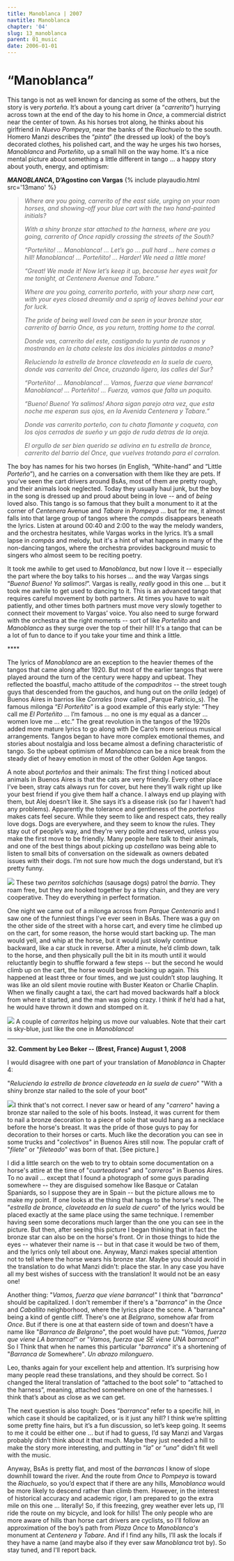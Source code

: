 ```yaml
---
title: Manoblanca | 2007
navtitle: Manoblanca
chapter: '04'
slug: 13_manoblanca
parent: 01_music
date: 2006-01-01
---
```


# “Manoblanca”

This tango is not as well known for dancing as some of the others, but the story is very _porteña_.
It’s about a young cart driver (a “_carrerito_”) hurrying across town at the end of the day to his home in _Once_, a commercial district near the center of town.
As his horses trot along, he thinks about his girlfriend in _Nuevo Pompeya_, near the banks of the _Riachuelo_ to the south.
Homero Manzi describes the “_pinta_” (the dressed up look) of the boy’s decorated clothes, his polished cart, and the way he urges his two horses, _Manoblanca_ and _Porteñito_, up a small hill on the way home.
It's a nice mental picture about something a little different in tango ... a happy story about youth, energy, and optimism:

**_MANOBLANCA_, D’Agostino con Vargas**
{% include playaudio.html
src='13mano' %}

> _Where are you going, carrerito of the east side,
> urging on your roan horses,
> and showing-off your blue cart
> with the two hand-painted initials?_
>
> _With a shiny bronze star
> attached to the harness,
> where are you going, carrerito of Once
> rapidly crossing the streets of the South?_
>
> _“Porteñito! ... Manoblanca! ...
> Let’s go ... pull hard ... here comes a hill!
> Manoblanca! ... Porteñito! ...
> Harder! We need a little more!_
>
> _“Great! We made it!
> Now let’s keep it up,
> because her eyes wait for me tonight,
> at Centenera Avenue and Tabare.”_
>
> _Where are you going, carrerito porteño,
> with your sharp new cart,
> with your eyes closed dreamily
> and a sprig of leaves behind your ear for luck._
>
> _The pride of being well loved
> can be seen in your bronze star,
> carrerito of barrio Once,
> as you return, trotting home to the corral._
>
> _Donde vas, carrerito del este,
> castigando tu yunta de ruanos
> y mostrando en la chata celeste
> las dos iniciales pintadas a mano?_
>
> _Reluciendo la estrella de bronce
> claveteada en la suela de cuero,
> donde vas carrerito del Once,
> cruzando ligero, las calles del Sur?_
>
> _“Porteñito! ... Manoblanca! ...
> Vamos, fuerza que viene barranca!
> Manoblanca! ... Porteñito! ...
> Fuerza, vamos que falta un poquito._
>
> _“Bueno! Bueno! Ya salimos!
> Ahora sigan parejo otra vez,
> que esta noche me esperan sus ojos,
> en la Avenida Centenera y Tabare.”_
>
> _Donde vas carrerito porteño,
> con tu chata flamante y coqueta,
> con los ojos cerrados de sueño
> y un gajo de ruda detras de la oreja._
>
> _El orgullo de ser bien querido
> se adivina en tu estrella de bronce,
> carrerito del barrio del Once,
> que vuelves trotando para el corralon._

The boy has names for his two horses (in English, “White-hand” and “Little _Porteño_”), and he carries on a conversation with them like they are pets. If you’ve seen the cart drivers around BsAs, most of them are pretty rough, and their animals look neglected. Today they usually haul junk, but the boy in the song is dressed up and proud about being in love -- and of _being_ loved also. This tango is so famous that they built a monument to it at the corner of _Centenera_ Avenue and _Tabare_ in _Pompeya_ ... but for me, it almost falls into that large group of tangos where the _compás_ disappears beneath the lyrics. Listen at around 00:40 and 2:00 to the way the melody wanders, and the orchestra hesitates, while Vargas works in the lyrics. It’s a small lapse in _compás_ and melody, but it's a hint of what happens in many of the non-dancing tangos, where the orchestra provides background music to singers who almost seem to be reciting poetry.

It took me awhile to get used to _Manoblanca_, but now I love it -- especially the part where the boy talks to his horses ... and the way Vargas sings “_Bueno! Bueno! Ya salimos!_”. Vargas is really, _really_ good in this one ... but it took me awhile to get used to dancing to it. This is an advanced tango that requires careful movement by both partners. At times you have to wait patiently, and other times both partners must move very slowly together to connect their movement to Vargas’ voice. You also need to surge forward with the orchestra at the right moments -- sort of like _Porteñito_ and _Manoblanca_ as they surge over the top of their hill! It's a tango that can be a lot of fun to dance to if you take your time and think a little.

\*\*\*\*

The lyrics of _Manoblanca_ are an exception to the heavier themes of the tangos that came along after 1920. But most of the earlier tangos that were played around the turn of the century were happy and upbeat. They reflected the boastful, macho attitude of the _compadritos_ -- the street tough guys that descended from the gauchos, and hung out on the _orilla_ (edge) of Buenos Aires in barrios like _Corrales_ (now called _Parque Patricio_s). The famous milonga “_El Porteñito_” is a good example of this early style: “They call me _El Porteñito_ ... I’m famous ... no one is my equal as a dancer ... women love me ... etc.” The great revolution in the tangos of the 1920s added more mature lyrics to go along with De Caro’s more serious musical arrangements. Tangos began to have more complex emotional themes, and stories about nostalgia and loss became almost a defining characteristic of tango. So the upbeat optimism of _Manoblanca_ can be a nice break from the steady diet of heavy emotion in most of the other Golden Age tangos.

A note about _porteños_ and their animals: The first thing I noticed about animals in Buenos Aires is that the cats are very friendly. Every other place I’ve been, stray cats always run for cover, but here they’ll walk right up like your best friend if you give them half a chance. I always end up playing with them, but Alej doesn’t like it. She says it’s a disease risk (so far I haven’t had any problems). Apparently the tolerance and gentleness of the _porteños_ makes cats feel secure. While they seem to like and respect cats, they really love dogs. Dogs are everywhere, and they seem to know the rules. They stay out of people’s way, and they're very polite and reserved, unless you make the first move to be friendly. Many people here talk to their animals, and one of the best things about picking up _castellano_ was being able to listen to small bits of conversation on the sidewalk as owners debated issues with their dogs. I’m not sure how much the dogs understand, but it’s pretty funny.


![](/4_pics/13mano/image002.jpg)
These two _perritos salchichas_ (sausage dogs) patrol the _barrio_. They roam free, but they are
hooked together by a tiny chain, and they are very cooperative. They do everything in perfect formation.


One night we came out of a milonga across from _Parque Centenario_ and I saw one of the funniest things I’ve ever seen in BsAs. There was a guy on the other side of the street with a horse cart, and every time he climbed up on the cart, for some reason, the horse would start backing up. The man would yell, and whip at the horse, but it would just slowly continue backward, like a car stuck in reverse. After a minute, he’d climb down, talk to the horse, and then physically pull the bit in its mouth until it would reluctantly begin to shuffle forward a few steps -- but the second he would climb up on the cart, the horse would begin backing up again. This happened at least three or four times, and we just couldn’t stop laughing. It was like an old silent movie routine with Buster Keaton or Charlie Chaplin. When we finally caught a taxi, the cart had moved backwards half a block from where it started, and the man was going crazy. I think if he’d had a hat, he would have thrown it down and stomped on it.


![](/4_pics/13mano/image004.jpg)
A couple of _carreritos_ helping us move our valuables. Note that
their cart is sky-blue, just like the one in _Manoblanca_!

-----

**32\. Comment by Leo Beker  --  (Brest, France) August 1, 2008**

I would disagree with one part of your translation of _Manoblanca_ in Chapter 4:

"_Reluciendo la estrella de bronce claveteada en la suela de cuero_"
"With a shiny bronze star nailed to the sole of your boot"

![](/image_files/fileteadoCrpW.jpg)I think that's not correct. I never saw or heard of any "_carrero_" having a bronze star nailed to the sole of his boots. Instead, it was current for them to nail a bronze decoration to a piece of sole that would hang as a necklace before the horse's breast. It was the pride of those guys to pay for decoration to their horses or carts. Much like the decoration you can see in some trucks and "_colectivos_" in Buenos Aires still now. The popular craft of "_filete_" or "_fileteado_" was born of that.  \[See picture.\]

I did a little search on the web to try to obtain some documentation on a horse's attire at the time of "_cuarteadores_" and "_carreros_" in Buenos Aires. To no avail ... except that I found a photograph of some guys parading somewhere -- they are disguised somehow like Basque or Catalan Spaniards, so I suppose they are in Spain -- but the picture allows me to make my point. If one looks at the thing that hangs to the horse's neck. The "_estrella de bronce, claveteada en la suela de cuero_" of the lyrics would be placed exactly at the same place using the same technique. I remember having seen some decorations much larger than the one you can see in the picture. But then, after seeing this picture I began thinking that in fact the bronze star can also be on the horse's front. Or in those things to hide the eyes -- whatever their name is -- but in that case it would be two of them, and the lyrics only tell about one. Anyway, Manzi makes special attention not to tell where the horse wears his bronze star. Maybe you should avoid in the translation to do what Manzi didn't: place the star. In any case you have all my best wishes of success with the translation! It would not be an easy one!

Another thing: "_Vamos, fuerza que viene barranca_!" I think that "_barranca_" should be capitalized. I don't remember if there's a "_barranca_" in the _Once_ and _Caballito_ neighborhood, where the lyrics place the scene. A "barranca" being a kind of gentle cliff. There's one at _Belgrano_, somehow afar from _Once_. But if there is one at that eastern side of town and doesn't have a name like "_Barranca de Belgrano_", the poet would have put: "_Vamos, fuerza que viene LA barranca!_" or "_Vamos, fuerza que SE viene UNA barranca!_" So I Think that when he names this particular "_barranca_" it's a shortening of "_Barranca de_ Somewhere". _Un abrazo milonguero_.

Leo, thanks again for your excellent help and attention.
It’s surprising how many people read these translations, and they should be correct.
So I changed the literal translation of “attached to the boot sole” to “attached to the harness”, meaning, attached somewhere on one of the harnesses.
I think that’s about as close as we can get.

The next question is also tough:
Does “_barranca_” refer to a specific hill, in which case it should be capitalized, or is it just any hill?
I think we’re splitting some pretty fine hairs, but it’s a fun discussion, so let’s keep going.
It seems to me it could be either one ... but if had to guess, I’d say Manzi and Vargas probably didn’t think about it that much.
Maybe they just needed a hill to make the story more interesting, and putting in “_la_” or “_una_” didn’t fit well with the music.

Anyway, BsAs is pretty flat, and most of the _barrancas_ I know of slope downhill toward the river.
And the route from _Once_ to _Pompeya_ is toward the _Riachuelo_, so you’d expect that if there are any hills, _Manoblanca_ would be more likely to descend rather than climb them.
However, in the interest of historical accuracy and academic rigor, I am prepared to go the extra mile on this one ... literally!
So, if this freezing, grey weather ever lets up, I’ll ride the route on my bicycle, and look for hills!
The only people who are more aware of hills than horse cart drivers are cyclists, so I’ll follow an approximation of the boy’s path from _Plaza Once_ to _Manoblanca's_ monument at _Centenera y Tabare_.
And if I find any hills, I’ll ask the locals if they have a name (and maybe also if they ever saw _Manoblanca_ trot by).
So stay tuned, and I'll report back.